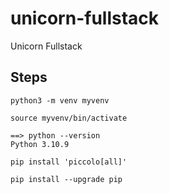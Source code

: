 # unicorn-fullstack
Unicorn Fullstack


## Steps

```
python3 -m venv myvenv

source myvenv/bin/activate

==> python --version
Python 3.10.9

pip install 'piccolo[all]'

pip install --upgrade pip

```
